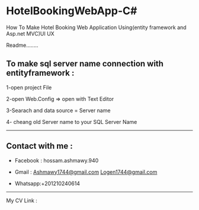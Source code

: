 # HotelBookingWebApp-C#
How To Make Hotel Booking  Web Application Using(entity framework and Asp.net MVC)UI UX

Readme........

To make sql server name connection with entityframework :
---------------------------------------------------------
1-open project File

2-open Web.Config  => open with Text Editor

3-Searach <connectionStrings> and data source = Server name 

4- cheang old Server name to your SQL Server Name
_____________________________________________________________________________________________
Contact with me :
-----------------
   * Facebook : hossam.ashmawy.940

   * Gmail : Ashmawy1744@gmail.com
           Logen1744@gmail.com

   * Whatsapp:+201210240614
________________________________________________________________________________________________
My CV Link :  
